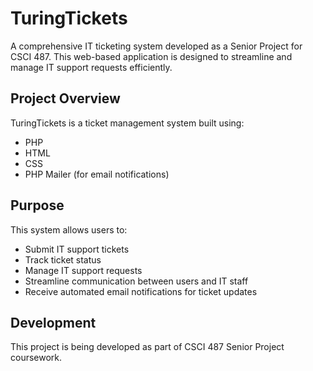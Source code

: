 # TuringTickets

A comprehensive IT ticketing system developed as a Senior Project for CSCI 487. This web-based application is designed to streamline and manage IT support requests efficiently.

## Project Overview

TuringTickets is a ticket management system built using:
- PHP
- HTML
- CSS
- PHP Mailer (for email notifications)

## Purpose

This system allows users to:
- Submit IT support tickets
- Track ticket status
- Manage IT support requests
- Streamline communication between users and IT staff
- Receive automated email notifications for ticket updates

## Development

This project is being developed as part of CSCI 487 Senior Project coursework.
